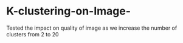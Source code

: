 # K-clustering-on-Image-
Tested the impact on quality of image as we increase the number of clusters from 2 to 20 

